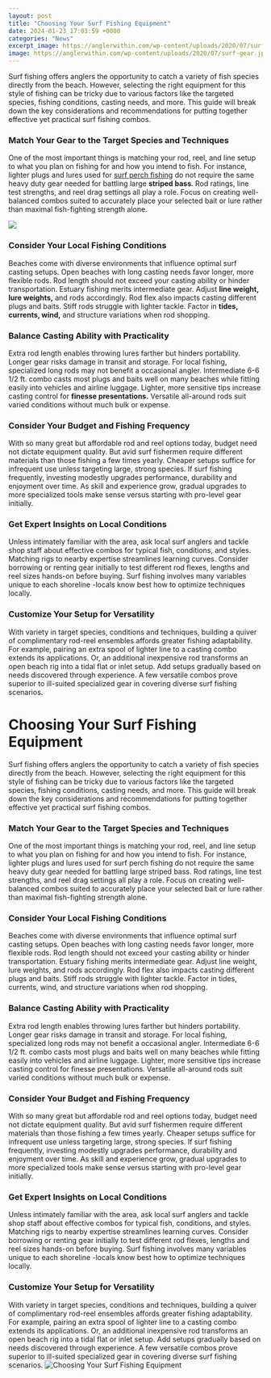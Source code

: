 ```yaml
---
layout: post
title: "Choosing Your Surf Fishing Equipment"
date: 2024-01-23 17:03:59 +0000
categories: "News"
excerpt_image: https://anglerwithin.com/wp-content/uploads/2020/07/surf-gear.jpg
image: https://anglerwithin.com/wp-content/uploads/2020/07/surf-gear.jpg
---
```


Surf fishing offers anglers the opportunity to catch a variety of fish species directly from the beach. However, selecting the right equipment for this style of fishing can be tricky due to various factors like the targeted species, fishing conditions, casting needs, and more. This guide will break down the key considerations and recommendations for putting together effective yet practical surf fishing combos.
### Match Your Gear to the Target Species and Techniques 
One of the most important things is matching your rod, reel, and line setup to what you plan on fishing for and how you intend to fish. For instance, lighter plugs and lures used for [surf perch fishing](https://store.fi.io.vn/chihuahuas-is-my-valentine-funny-valentines-day-heart-dog-172-chihuahua-dog) do not require the same heavy duty gear needed for battling large **striped bass**. Rod ratings, line test strengths, and reel drag settings all play a role. Focus on creating well-balanced combos suited to accurately place your selected bait or lure rather than maximal fish-fighting strength alone.

![](https://www.heyskipperfishing.com/wp-content/uploads/2019/08/SURFGEAR-1-scaled.jpg)
### Consider Your Local Fishing Conditions
Beaches come with diverse environments that influence optimal surf casting setups. Open beaches with long casting needs favor longer, more flexible rods. Rod length should not exceed your casting ability or hinder transportation. Estuary fishing merits intermediate gear. Adjust **line weight, lure weights,** and rods accordingly. Rod flex also impacts casting different plugs and baits. Stiff rods struggle with lighter tackle. Factor in **tides, currents, wind,** and structure variations when rod shopping. 
### Balance Casting Ability with Practicality
Extra rod length enables throwing lures farther but hinders portability. Longer gear risks damage in transit and storage. For local fishing, specialized long rods may not benefit a occasional angler. Intermediate 6-6 1/2 ft. combo casts most plugs and baits well on many beaches while fitting easily into vehicles and airline luggage. Lighter, more sensitive tips increase casting control for **finesse presentations.** Versatile all-around rods suit varied conditions without much bulk or expense.
### Consider Your Budget and Fishing Frequency 
With so many great but affordable rod and reel options today, budget need not dictate equipment quality. But avid surf fishermen require different materials than those fishing a few times yearly. Cheaper setups suffice for infrequent use unless targeting large, strong species. If surf fishing frequently, investing modestly upgrades performance, durability and enjoyment over time. As skill and experience grow, gradual upgrades to more specialized tools make sense versus starting with pro-level gear initially. 
### Get Expert Insights on Local Conditions
Unless intimately familiar with the area, ask local surf anglers and tackle shop staff about effective combos for typical fish, conditions, and styles. Matching rigs to nearby expertise streamlines learning curves. Consider borrowing or renting gear initially to test different rod flexes, lengths and reel sizes hands-on before buying. Surf fishing involves many variables unique to each shoreline -locals know best how to optimize techniques locally.
### Customize Your Setup for Versatility
With variety in target species, conditions and techniques, building a quiver of complimentary rod-reel ensembles affords greater fishing adaptability. For example, pairing an extra spool of lighter line to a casting combo extends its applications. Or, an additional inexpensive rod transforms an open beach rig into a tidal flat or inlet setup. Add setups gradually based on needs discovered through experience. A few versatile combos prove superior to ill-suited specialized gear in covering diverse surf fishing scenarios. 
# Choosing Your Surf Fishing Equipment
Surf fishing offers anglers the opportunity to catch a variety of fish species directly from the beach. However, selecting the right equipment for this style of fishing can be tricky due to various factors like the targeted species, fishing conditions, casting needs, and more. This guide will break down the key considerations and recommendations for putting together effective yet practical surf fishing combos.
### Match Your Gear to the Target Species and Techniques
One of the most important things is matching your rod, reel, and line setup to what you plan on fishing for and how you intend to fish. For instance, lighter plugs and lures used for surf perch fishing do not require the same heavy duty gear needed for battling large striped bass. Rod ratings, line test strengths, and reel drag settings all play a role. Focus on creating well-balanced combos suited to accurately place your selected bait or lure rather than maximal fish-fighting strength alone. 
### Consider Your Local Fishing Conditions  
Beaches come with diverse environments that influence optimal surf casting setups. Open beaches with long casting needs favor longer, more flexible rods. Rod length should not exceed your casting ability or hinder transportation. Estuary fishing merits intermediate gear. Adjust line weight, lure weights, and rods accordingly. Rod flex also impacts casting different plugs and baits. Stiff rods struggle with lighter tackle. Factor in tides, currents, wind, and structure variations when rod shopping.
### Balance Casting Ability with Practicality
Extra rod length enables throwing lures farther but hinders portability. Longer gear risks damage in transit and storage. For local fishing, specialized long rods may not benefit a occasional angler. Intermediate 6-6 1/2 ft. combo casts most plugs and baits well on many beaches while fitting easily into vehicles and airline luggage. Lighter, more sensitive tips increase casting control for finesse presentations. Versatile all-around rods suit varied conditions without much bulk or expense. 
### Consider Your Budget and Fishing Frequency  
With so many great but affordable rod and reel options today, budget need not dictate equipment quality. But avid surf fishermen require different materials than those fishing a few times yearly. Cheaper setups suffice for infrequent use unless targeting large, strong species. If surf fishing frequently, investing modestly upgrades performance, durability and enjoyment over time. As skill and experience grow, gradual upgrades to more specialized tools make sense versus starting with pro-level gear initially.
### Get Expert Insights on Local Conditions
Unless intimately familiar with the area, ask local surf anglers and tackle shop staff about effective combos for typical fish, conditions, and styles. Matching rigs to nearby expertise streamlines learning curves. Consider borrowing or renting gear initially to test different rod flexes, lengths and reel sizes hands-on before buying. Surf fishing involves many variables unique to each shoreline -locals know best how to optimize techniques locally.
### Customize Your Setup for Versatility  
With variety in target species, conditions and techniques, building a quiver of complimentary rod-reel ensembles affords greater fishing adaptability. For example, pairing an extra spool of lighter line to a casting combo extends its applications. Or, an additional inexpensive rod transforms an open beach rig into a tidal flat or inlet setup. Add setups gradually based on needs discovered through experience. A few versatile combos prove superior to ill-suited specialized gear in covering diverse surf fishing scenarios.
![Choosing Your Surf Fishing Equipment](https://anglerwithin.com/wp-content/uploads/2020/07/surf-gear.jpg)